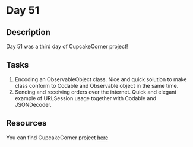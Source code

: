# Day 51

## Description

Day 51 was a third day of CupcakeCorner project!

## Tasks

1. Encoding an ObservableObject class. Nice and quick solution to make class conform to Codable and Observable object in the same time.
2. Sending and receiving orders over the internet. Quick and elegant example of URLSession usage together with Codable and JSONDecoder.

## Resources

You can find CupcakeCorner project [here](/Sources/CupcakeCorner/)